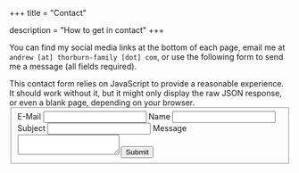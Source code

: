 +++
title = "Contact"

description = "How to get in contact"
+++

You can find my social media links at the bottom of each page, email me at 
`andrew [at] thorburn-family [dot] com`, or use the following form to send 
me a message (all fields required).

<noscript>
<div>
This contact form relies on JavaScript to 
provide a reasonable experience. It should work without it, but it might 
only display the raw JSON response, or even a blank page, depending on your 
browser.
</div>
</noscript>

<form id="contactme" class="contact-me" 
    enctype="application/x-www-form-urlencoded" 
    action="https://mailgun-contact-form.fly.dev/">
    <fieldset>
        <label for="email">E-Mail</label>
        <input id="email" type="text" name="from_email">
        <label for="name">Name</label>
        <input id="name" type="text" name="from_name">
        <label for="subject">Subject</label>
        <input id="subject" type="text" name="title">
        <label for="message">Message</label>
        <textarea id="message" name="body"></textarea>
        <input type="submit">
    </fieldset>
</form>
<div id="post-success" style="display: none">Message sent successfully</div>
<div id="post-failure" style="display: none">Message could not be sent. Reason:
<span id="error-message"></span></div>
<script src="/js/contactme.js"></script>